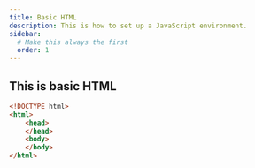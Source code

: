 ```yaml
---
title: Basic HTML
description: This is how to set up a JavaScript environment.
sidebar:
  # Make this always the first
  order: 1
---
```


## This is basic HTML

```html
<!DOCTYPE html>
<html>
    <head>
    </head>
    <body>
    </body>
</html>
```
